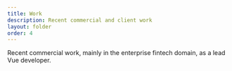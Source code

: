 ```yaml
---
title: Work
description: Recent commercial and client work
layout: folder
order: 4
---
```


Recent commercial work, mainly in the enterprise fintech domain, as a lead Vue developer.
